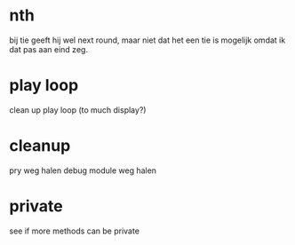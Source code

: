 # nth
bij tie geeft hij wel next round, maar niet dat het een tie is
mogelijk omdat ik dat pas aan eind zeg.

# play loop
clean up play loop (to much display?)

# cleanup
pry weg halen
debug module weg halen

# private
see if more methods can be private
